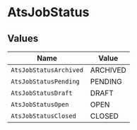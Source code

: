 # AtsJobStatus


## Values

| Name                   | Value                  |
| ---------------------- | ---------------------- |
| `AtsJobStatusArchived` | ARCHIVED               |
| `AtsJobStatusPending`  | PENDING                |
| `AtsJobStatusDraft`    | DRAFT                  |
| `AtsJobStatusOpen`     | OPEN                   |
| `AtsJobStatusClosed`   | CLOSED                 |